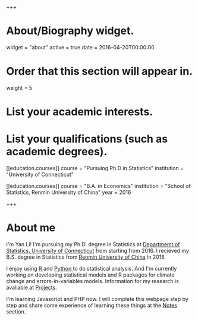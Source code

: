 +++
# About/Biography widget.
widget = "about"
active = true
date = 2016-04-20T00:00:00

# Order that this section will appear in.
weight = 5

# List your academic interests.


# List your qualifications (such as academic degrees).
[[education.courses]]
  course = "Pursuing Ph.D in Statistics"
  institution = "University of Connecticut"

[[education.courses]]
  course = "B.A. in Economics"
  institution = "School of Statistics, Renmin University of China"
  year = 2016
 
+++

# About me

I'm Yan Li! I'm pursuing my Ph.D. degree in Statistics at <a
href="http://stat.uconn.edu/"> Departmemt of Statistics, University of
Connecticut</a> from starting from 2016. I recieved my B.S. degree in
Statistics from <a href="http://stat.ruc.edu.cn/"> Renmin University
of China</a> in 2016.

I enjoy using <a href="https://www.r-project.org"> R </a> and <a
href="https://www.python.org"> Python </a> to do statistical
analysis. And I'm currently working on developing statistical models
and R packages for climate change and errors-in-variables models.
Information for my research is avaliable at <a
href="/projects">Projects</a>.

I'm learning Javascript and PHP now. I will complete this webpage step
by step and share some experience of learning these things at the <a
href="#posts">Notes</a> section.
